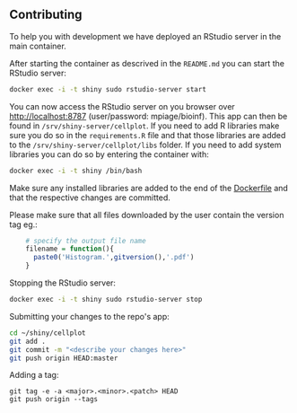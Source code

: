 ## Contributing

To help you with development we have deployed an RStudio server in the main container. 

After starting the container as descrived in the `README.md` you can start the RStudio server:
```bash
docker exec -i -t shiny sudo rstudio-server start
```
You can now access the RStudio server on you browser over [http://localhost:8787](http://localhost:8787) (user/password: mpiage/bioinf). This app can then be found in `/srv/shiny-server/cellplot`. If you need to add R libraries make sure you do so in the `requirements.R` file and that those libraries are added to the `/srv/shiny-server/cellplot/libs` folder. If you need to add system libraries you can do so by entering the container with:
```bash
docker exec -i -t shiny /bin/bash
```
Make sure any installed libraries are added to the end of the [Dockerfile](https://github.com/mpg-age-bioinformatics/shiny/blob/master/Dockerfile) and that the respective changes are committed.

Please make sure that all files downloaded by the user contain the version tag eg.:
```R
    # specify the output file name
    filename = function(){
      paste0('Histogram.',gitversion(),'.pdf')
    }
```

Stopping the RStudio server:
```bash
docker exec -i -t shiny sudo rstudio-server stop
```
Submitting your changes to the repo's app:
```bash
cd ~/shiny/cellplot
git add .
git commit -m "<describe your changes here>"
git push origin HEAD:master
```
Adding a tag:
```
git tag -e -a <major>.<minor>.<patch> HEAD
git push origin --tags
```

